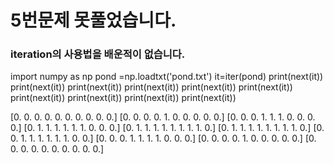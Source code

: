 # 5번문제 못풀었습니다.
### iteration의 사용법을 배운적이 없습니다.
import numpy as np
pond =np.loadtxt('pond.txt')
it=iter(pond)
print(next(it))
print(next(it))
print(next(it))
print(next(it))
print(next(it))
print(next(it))
print(next(it))
print(next(it))
print(next(it))
print(next(it))


[0. 0. 0. 0. 0. 0. 0. 0. 0. 0.]
[0. 0. 0. 0. 1. 0. 0. 0. 0. 0.]
[0. 0. 0. 1. 1. 1. 0. 0. 0. 0.]
[0. 1. 1. 1. 1. 1. 1. 0. 0. 0.]
[0. 1. 1. 1. 1. 1. 1. 1. 1. 0.]
[0. 1. 1. 1. 1. 1. 1. 1. 1. 0.]
[0. 0. 1. 1. 1. 1. 1. 1. 0. 0.]
[0. 0. 0. 1. 1. 1. 1. 0. 0. 0.]
[0. 0. 0. 0. 1. 0. 0. 0. 0. 0.]
[0. 0. 0. 0. 0. 0. 0. 0. 0. 0.]
